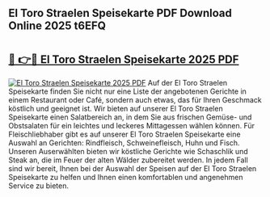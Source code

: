 ## El Toro Straelen Speisekarte PDF Download Online 2025 t6EFQ

# <h2><a href="http://gc9zo5.nevu.top/?p=El+Toro+Straelen+Speisekarte">🔗 👉🔴 El Toro Straelen Speisekarte 2025 PDF</a></h2>

[![El Toro Straelen Speisekarte 2025 PDF](https://i.imgur.com/dBaPXMq.png)](http://gc9zo5.nevu.top/?p=El+Toro+Straelen+Speisekarte)
Auf der El Toro Straelen Speisekarte finden Sie nicht nur eine Liste der angebotenen Gerichte in einem Restaurant oder Café, sondern auch etwas, das für Ihren Geschmack köstlich und geeignet ist. Wir bieten auf unserer El Toro Straelen Speisekarte einen Salatbereich an, in dem Sie aus frischen Gemüse- und Obstsalaten für ein leichtes und leckeres Mittagessen wählen können. Für Fleischliebhaber gibt es auf unserer El Toro Straelen Speisekarte eine Auswahl an Gerichten: Rindfleisch, Schweinefleisch, Huhn und Fisch. Unseren Auserwählten bieten wir köstliche Gerichte wie Schaschlik und Steak an, die im Feuer der alten Wälder zubereitet werden. In jedem Fall sind wir bereit, Ihnen bei der Auswahl der Speisen auf der El Toro Straelen Speisekarte zu helfen und Ihnen einen komfortablen und angenehmen Service zu bieten.
